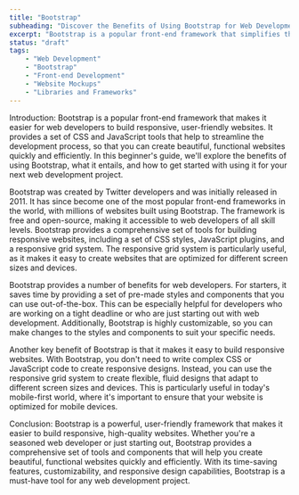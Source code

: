```yaml
---
title: "Bootstrap"
subheading: "Discover the Benefits of Using Bootstrap for Web Development"
excerpt: "Bootstrap is a popular front-end framework that simplifies the process of building responsive websites. It provides a comprehensive set of CSS and JavaScript tools to streamline development, including a responsive grid system and pre-made styles and components. Bootstrap saves time, is highly customizable, and makes building responsive websites easy. It's a must-have tool for any web development project, whether you're a seasoned developer or just starting out."
status: "draft"
tags:
    - "Web Development"
    - "Bootstrap"
    - "Front-end Development"
    - "Website Mockups"
    - "Libraries and Frameworks"
---
```


Introduction:
Bootstrap is a popular front-end framework that makes it easier for web developers to build responsive, user-friendly websites. It provides a set of CSS and JavaScript tools that help to streamline the development process, so that you can create beautiful, functional websites quickly and efficiently. In this beginner's guide, we'll explore the benefits of using Bootstrap, what it entails, and how to get started with using it for your next web development project.

Bootstrap was created by Twitter developers and was initially released in 2011. It has since become one of the most popular front-end frameworks in the world, with millions of websites built using Bootstrap. The framework is free and open-source, making it accessible to web developers of all skill levels. Bootstrap provides a comprehensive set of tools for building responsive websites, including a set of CSS styles, JavaScript plugins, and a responsive grid system. The responsive grid system is particularly useful, as it makes it easy to create websites that are optimized for different screen sizes and devices.

Bootstrap provides a number of benefits for web developers. For starters, it saves time by providing a set of pre-made styles and components that you can use out-of-the-box. This can be especially helpful for developers who are working on a tight deadline or who are just starting out with web development. Additionally, Bootstrap is highly customizable, so you can make changes to the styles and components to suit your specific needs.

Another key benefit of Bootstrap is that it makes it easy to build responsive websites. With Bootstrap, you don't need to write complex CSS or JavaScript code to create responsive designs. Instead, you can use the responsive grid system to create flexible, fluid designs that adapt to different screen sizes and devices. This is particularly useful in today's mobile-first world, where it's important to ensure that your website is optimized for mobile devices.

Conclusion:
Bootstrap is a powerful, user-friendly framework that makes it easier to build responsive, high-quality websites. Whether you're a seasoned web developer or just starting out, Bootstrap provides a comprehensive set of tools and components that will help you create beautiful, functional websites quickly and efficiently. With its time-saving features, customizability, and responsive design capabilities, Bootstrap is a must-have tool for any web development project.